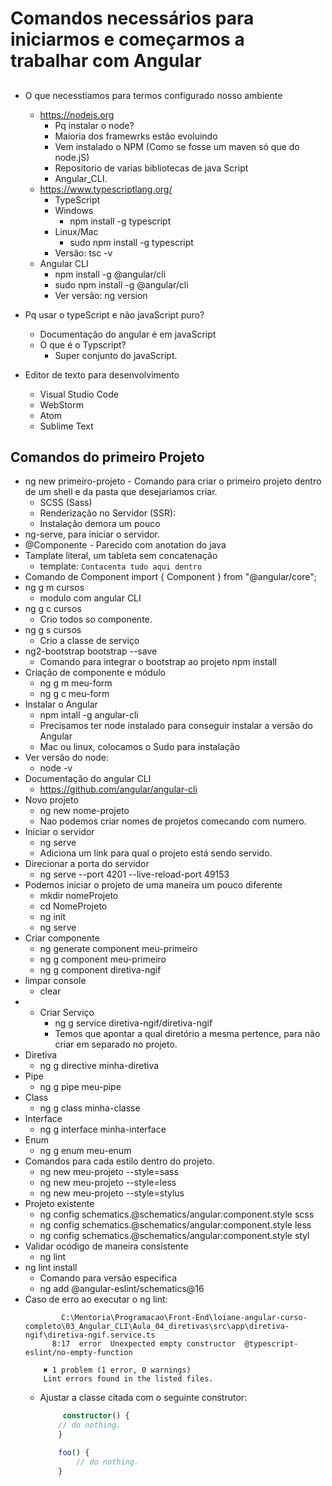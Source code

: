 # Comandos necessários para iniciarmos e começarmos a trabalhar com Angular

##
- O que necesstiamos para termos configurado nosso ambiente
	- https://nodejs.org
		- Pq instalar o node?
		- Maioria dos framewrks estão evoluindo
		- Vem instalado o NPM (Como se fosse um maven só que do node.jS)
		- Repositorio de varias bibliotecas de java Script
		- Angular_CLI.
	- https://www.typescriptlang.org/
		- TypeScript
		- Windows
			- npm install -g typescript 
		- Linux/Mac
			- sudo npm install -g typescript 
		- Versão: tsc -v
	- Angular CLI
		- npm install -g @angular/cli
		- sudo npm install -g @angular/cli
		- Ver versão: ng version

- Pq usar o typeScript e não javaScript puro?
	- Documentação do angular é em javaScript
	- O que é o Typscript?
		- Super conjunto do javaScript.

- Editor de texto para desenvolvimento
	- Visual Studio Code
	- WebStorm
	- Atom
	- Sublime Text

## Comandos do primeiro Projeto

- ng new primeiro-projeto - Comando para criar o primeiro projeto dentro de um shell e da pasta que desejariamos criar.
	- SCSS (Sass)
	- Renderização no Servidor (SSR):
	- Instalação demora um pouco
- ng-serve, para iniciar o servidor.
- @Componente - Parecido com anotation do java
- Tamplate literal, um tableta sem concatenação
	- template: `
	Contacenta tudo aqui dentro
	 `
- Comando de Component import { Component } from "@angular/core";
- ng g m cursos
	- modulo com angular CLI
- ng g c cursos 
	- Crio todos so componente.
- ng g s cursos
	- Crio a classe de serviço 
- ng2-bootstrap bootstrap --save
	- Comando para integrar o bootstrap ao projeto npm install 
- Criação de componente e módulo
	- ng g m meu-form
	- ng g c meu-form
- Instalar o Angular
	- npm intall -g angular-cli
	- Precisamos ter node instalado para conseguir instalar a versão do Angular
	- Mac ou linux, colocamos o Sudo para instalação
- Ver versão do node:
	- node -v 
- Documentação do angular CLI
	- https://github.com/angular/angular-cli
- Novo projeto
	- ng new nome-projeto
	- Nao podemos criar nomes de projetos comecando com numero.
- Iniciar o servidor
	- ng serve 
	- Adiciona um link para qual o projeto está sendo servido.
- Direcionar a porta do servidor
	- ng serve --port 4201 --live-reload-port 49153
- Podemos iniciar o projeto de uma maneira um pouco diferente
	- mkdir nomeProjeto
	- cd NomeProjeto
	- ng init
	- ng serve
- Criar componente
	- ng generate component meu-primeiro
	- ng g component meu-primeiro
	- ng g component diretiva-ngif
- limpar console
	- clear
- - Criar Serviço
	- ng g service diretiva-ngif/diretiva-ngif
	- Temos que apontar a qual diretório a mesma pertence, para não criar em separado no projeto.
- Diretiva
	- ng g directive minha-diretiva
- Pipe
	- ng g pipe meu-pipe
- Class 
	- ng g class minha-classe
- Interface
	- ng g interface minha-interface
- Enum
	- ng g enum meu-enum
- Comandos para cada estilo dentro do projeto.
	- ng new meu-projeto --style=sass
	- ng new meu-projeto --style=less
	- ng new meu-projeto --style=stylus
- Projeto existente
	- ng config schematics.@schematics/angular:component.style scss
	- ng config schematics.@schematics/angular:component.style less
	- ng config schematics.@schematics/angular:component.style styl
- Validar ocódigo de maneira consistente
	- ng lint
- ng lint install
	- Comando para versão especifica
	- ng add @angular-eslint/schematics@16
- Caso de erro ao executar o ng lint:
	````console
			C:\Mentoria\Programacao\Front-End\loiane-angular-curso-completo\03_Angular_CLI\Aula_04_diretivas\src\app\diretiva-ngif\diretiva-ngif.service.ts
		  8:17  error  Unexpected empty constructor  @typescript-eslint/no-empty-function

		✖ 1 problem (1 error, 0 warnings)
		Lint errors found in the listed files.
	````
	- Ajustar a classe citada com o seguinte construtor:
		````typescript
			 constructor() {
        	// do nothing.
		    }

		    foo() {
		        // do nothing.
		    }
		````
	